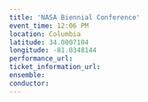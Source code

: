 ```yaml
---
title: 'NASA Biennial Conference'
event_time: 12:06 PM
location: Columbia
latitude: 34.0007104
longitude: -81.0348144
performance_url: 
ticket_information_url: 
ensemble: 
conductor: 
---
```

